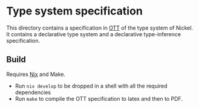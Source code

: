 # Type system specification

This directory contains a specification in
[OTT](https://github.com/ott-lang/ott) of the type system of Nickel. It contains
a declarative type system and a declarative type-inference specification.

## Build

Requires [Nix](https://nixos.org) and Make.

- Run `nix develop` to be dropped in a shell with all the required dependencies
- Run `make` to compile the OTT specification to latex and then to PDF.
